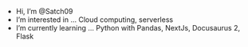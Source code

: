 - Hi, I’m @Satch09
- I’m interested in ... Cloud computing, serverless 
- I’m currently learning ... Python with Pandas, NextJs, Docusaurus 2, Flask


<!---
Satch09/Satch09 is a ✨ special ✨ repository because its `README.md` (this file) appears on your GitHub profile.
You can click the Preview link to take a look at your changes.
--->
